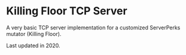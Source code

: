 # Killing Floor TCP Server

A very basic TCP server implementation for a customized ServerPerks mutator (Killing Floor).

Last updated in 2020.
